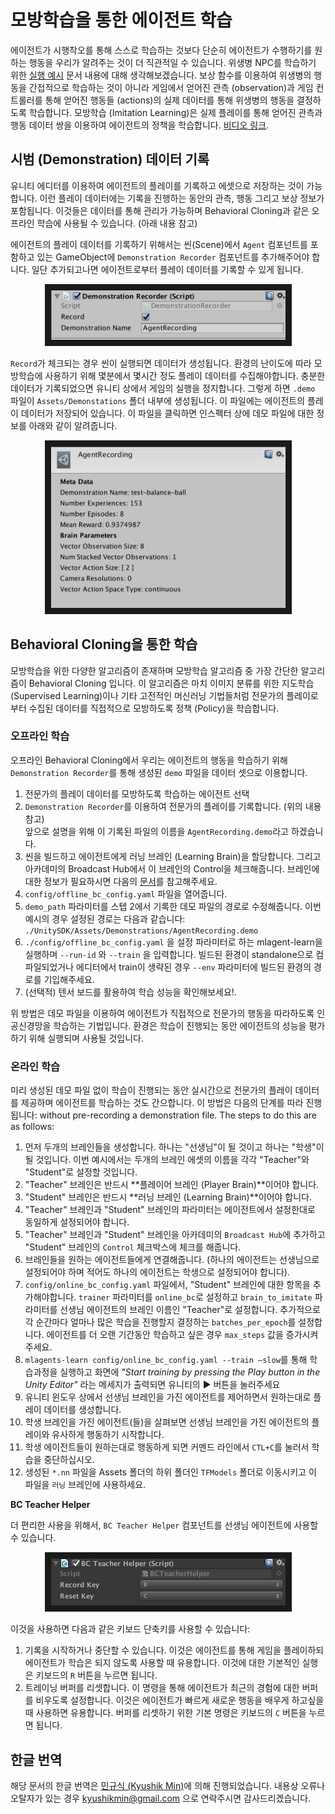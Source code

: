 # 모방학습을 통한 에이전트 학습

에이전트가 시행착오를 통해 스스로 학습하는 것보다 단순히 에이전트가 수행하기를 원하는 행동을 우리가 알려주는 것이 더 직관적일 수 있습니다. 위생병 NPC를 학습하기 위한 [실행 예시](ML-Agents-Overview.md#running-example-training-npc-behaviors) 문서 내용에 대해 생각해보겠습니다. 보상 함수를 이용하여 위생병의 행동을 간접적으로 학습하는 것이 아니라 게임에서 얻어진 관측 (observation)과 게임 컨트롤러를 통해 얻어진 행동들 (actions)의 실제 데이터를 통해 위생병의 행동을 결정하도록 학습합니다. 모방학습 (Imitation Learning)은 실제 플레이를 통해 얻어진 관측과 행동 데이터 쌍을 이용하여 에이전트의 정책을 학습합니다. [비디오 링크](https://youtu.be/kpb8ZkMBFYs).

## 시범 (Demonstration) 데이터 기록

유니티 에디터를 이용하여 에이전트의 플레이를 기록하고 에셋으로 저장하는 것이 가능합니다. 이런 플레이 데이터에는 기록을 진행하는 동안의 관측, 행동 그리고 보상 정보가 포함됩니다. 이것들은 데이터를 통해 관리가 가능하며 Behavioral Cloning과 같은 오프라인 학습에 사용될 수 있습니다. (아래 내용 참고)

에이전트의 플레이 데이터를 기록하기 위해서는 씬(Scene)에서 `Agent` 컴포넌트를 포함하고 있는 GameObject에 `Demonstration Recorder` 컴포넌트를 추가해주어야 합니다. 일단 추가되고나면 에이전트로부터 플레이 데이터를 기록할 수 있게 됩니다. 

<p align="center">
  <img src="images/demo_component.png"
       alt="BC Teacher Helper"
       width="375" border="10" />
</p>

`Record`가 체크되는 경우 씬이 실행되면 데이터가 생성됩니다. 환경의 난이도에 따라 모방학습에 사용하기 위해 몇분에서 몇시간 정도 플레이 데이터를 수집해야합니다. 충분한 데이터가 기록되었으면 유니티 상에서 게임의 실행을 정지합니다. 그렇게 하면 `.demo` 파일이 `Assets/Demonstations` 폴더 내부에 생성됩니다. 이 파일에는 에이전트의 플레이 데이터가 저장되어 있습니다. 이 파일을 클릭하면 인스펙터 상에 데모 파일에 대한 정보를 아래와 같이 알려줍니다. 

<p align="center">
  <img src="images/demo_inspector.png"
       alt="BC Teacher Helper"
       width="375" border="10" />
</p>


## Behavioral Cloning을 통한 학습

모방학습을 위한 다양한 알고리즘이 존재하며 모방학습 알고리즘 중 가장 간단한 알고리즘이 Behavioral Cloning 입니다. 이 알고리즘은 마치 이미지 분류를 위한 지도학습 (Supervised Learning)이나 기타 고전적인 머신러닝 기법들처럼 전문가의 플레이로부터 수집된 데이터를 직접적으로 모방하도록 정책 (Policy)을 학습합니다. 


### 오프라인 학습

오프라인 Behavioral Cloning에서 우리는 에이전트의 행동을 학습하기 위해 `Demonstration Recorder`를 통해 생성된 `demo` 파일을 데이터 셋으로 이용합니다. 

1. 전문가의 플레이 데이터를 모방하도록 학습하는 에이전트 선택
2. `Demonstration Recorder`를 이용하여 전문가의 플레이를 기록합니다. (위의 내용 참고)  
   앞으로 설명을 위해 이 기록된 파일의 이름을 `AgentRecording.demo`라고 하겠습니다. 
3. 씬을 빌드하고 에이전트에게 러닝 브레인 (Learning Brain)을 할당합니다. 그리고 아카데미의 Broadcast Hub에서 이 브레인의 Control을 체크해줍니다. 브레인에 대한 정보가 필요하시면 다음의 [문서](Learning-Environment-Design-Brains.md)를 참고해주세요.
4.  `config/offline_bc_config.yaml` 파일을 열어줍니다. 
5. `demo_path` 파라미터를 스텝 2에서 기록한 데모 파일의 경로로 수정해줍니다. 이번 예시의 경우 설정된 경로는 다음과 같습니다:  `./UnitySDK/Assets/Demonstrations/AgentRecording.demo`
6. `./config/offline_bc_config.yaml` 을 설정 파라미터로 하는 mlagent-learn을 실행하며 `--run-id` 와 `--train` 을 입력합니다. 빌드된 환경이 standalone으로 컴파일되었거나 에디터에서 train이 생략된 경우 `--env` 파라미터에 빌드된 환경의 경로를 기입해주세요.
   ​
7. (선택적) 텐서 보드를 활용하여 학습 성능을 확인해보세요!.

위 방법은 데모 파일을 이용하여 에이전트가 직접적으로 전문가의 행동을 따라하도록 인공신경망을 학습하는 기법입니다. 환경은 학습이 진행되는 동안 에이전트의 성능을 평가하기 위해 실행되며 사용될 것입니다. 

### 온라인 학습

미리 생성된 데모 파일 없이 학습이 진행되는 동안 실시간으로 전문가의 플레이 데이터를 제공하며 에이전트를 학습하는 것도 간으합니다. 이 방법은 다음의 단계를 따라 진행됩니다:
without pre-recording a demonstration file. The steps to do this are as follows:

1. 먼저 두개의 브레인들을 생성합니다. 하나는 "선생님"이 될 것이고 하나는 "학생"이 될 것입니다. 이번 예시에서는 두개의 브레인 에셋의 이름을 각각 "Teacher"와 "Student"로 설정할 것입니다. 
2. "Teacher" 브레인은 반드시 **플레이어 브레인 (Player Brain)**이어야 합니다. 
3. "Student" 브레인은 반드시 **러닝 브레인 (Learning Brain)**이어야 합니다.
4. "Teacher" 브레인과 "Student" 브레인의 파라미터는 에이전트에서 설정한대로 동일하게 설정되어야 합니다. 
5. "Teacher" 브레인과 "Student" 브레인을 아카데미의 `Broadcast Hub`에 추가하고 "Student" 브레인의 `Control` 체크박스에 체크를 해줍니다.
6. 브레인들을 원하는 에이전트들에게 연결해줍니다. (하나의 에이전트는 선생님으로 설정되어야 하며 적어도 하나의 에이전트는 학생으로 설정되어야 합니다).
7. `config/online_bc_config.yaml` 파일에서, "Student" 브레인에 대한 항목을 추가해야합니다.  `trainer` 파라미터를 `online_bc`로 설정하고 `brain_to_imitate` 파라미터를 선생님 에이전트의 브레인 이름인 "Teacher"로 설정합니다. 추가적으로 각 순간마다 얼마나 많은 학습을 진행할지 결정하는 `batches_per_epoch`를 설정합니다. 에이전트를 더 오랜 기간동안 학습하고 싶은 경우  `max_steps` 값을 증가시켜주세요. 
8. `mlagents-learn config/online_bc_config.yaml
   ​--train —slow`를 통해 학습과정을 실행하고 화면에 _"Start training by pressing the Play button in the Unity Editor"_ 라는 메세지가 출력되면 유니티의 :arrow_forward: 버튼을 눌러주세요 
9. 유니티 윈도우 상에서 선생님 브레인을 가진 에이전트를 제어하면서 원하는대로 플레이 데이터를 생성합니다. 
10. 학생 브레인을 가진 에이전트(들)을 살펴보면 선생님 브레인을 가진 에이전트의 플레이와 유사하게 행동하기 시작합니다. 
11. 학생 에이전트들이 원하는대로 행동하게 되면 커멘드 라인에서 `CTL+C`를 눌러서 학습을 중단하십시오.
12. 생성된 `*.nn` 파일을 Assets 폴더의 하위 폴더인 `TFModels`  폴더로 이동시키고 이 파일을  `러닝` 브레인에 사용하세요.

**BC Teacher Helper**

더 편리한 사용을 위해서, `BC Teacher Helper` 컴포넌트를 선생님 에이전트에 사용할 수 있습니다.

<p align="center">
  <img src="images/bc_teacher_helper.png"
       alt="BC Teacher Helper"
       width="375" border="10" />
</p>

이것을 사용하면 다음과 같은 키보드 단축키를 사용할 수 있습니다:

1. 기록을 시작하거나 중단할 수 있습니다. 이것은 에이전트를 통해 게임을 플레이하되 에이전트가 학습은 되지 않도록 사용할 때 유용합니다. 이것에 대한 기본적인 실행은 키보드의  `R`  버튼을 누르면 됩니다. 
2. 트레이닝 버퍼를 리셋합니다. 이 명령을 통해 에이전트가 최근의 경험에 대한 버퍼를 비우도록 설정합니다. 이것은 에이전트가 빠르게 새로운 행동을 배우게 하고싶을때 사용하면 유용합니다. 버퍼를 리셋하기 위한 기본 명령은 키보드의  `C` 버튼을 누르면 됩니다. 



## 한글 번역

해당 문서의 한글 번역은 [민규식 (Kyushik Min)]([https://github.com/Kyushik](https://github.com/Kyushik))에 의해 진행되었습니다. 내용상 오류나 오탈자가 있는 경우 kyushikmin@gmail.com 으로 연락주시면 감사드리겠습니다.